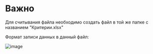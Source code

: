 # Важно

Для считывания файла необходимо создать файл в той же папке с названием "Критерии.xlsx"

Формат записи данных в данный файл:

![image](https://github.com/user-attachments/assets/1be72bbf-6845-4b22-8372-0d6277d49520)
